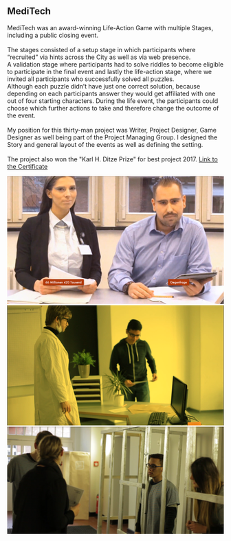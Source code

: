 <html>
    <body>
        <div id="projects_content">
            <h2>MediTech</h2>
            <p id="textContent">
                MediTech was an award-winning Life-Action Game with multiple Stages, including a public closing event.<br><br>
                The stages consisted of a setup stage in which participants where “recruited” via hints across the City as well as via web presence. <br>
                A validation stage where participants had to solve riddles to become eligible to participate in the final event and lastly the life-action stage, where we invited all participants who successfully solved all puzzles.<br>
                Although each puzzle didn’t have just one correct solution, because depending on each participants answer they would get affiliated with one out of four starting characters. 
                During the life event, the participants could choose which further actions to take and therefore change the outcome of the event.
                <br><br>
                My position for this thirty-man project was Writer, Project Designer, Game Designer as well being part of the Project Managing Group. I designed the Story and general layout of the events as well as defining the setting.
                <br><br>
                The project also won the "Karl H. Ditze Prize" for best project 2017. 
                <a href="assets/images/DitzePreis.pdf">Link to the Certificate</a>
                <br>
            <div id="contentImages">
                <img src="assets/images/MediTech/1.png" alt="interviewMediTech">
                <img src="assets/images/MediTech/2.PNG" alt="sceneMediTech">
                <img src="assets/images/MediTech/3.PNG" alt="gameMediTech">
            </div>
        </div>
    </body>
</html>